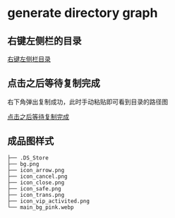 # generate directory graph

## 右键左侧栏的目录
[右键左侧栏目录](https://tva1.sinaimg.cn/large/e6c9d24ely1h3ie42tbgmj20g80kw755.jpg)


## 点击之后等待复制完成

右下角弹出复制成功，此时手动粘贴即可看到目录的路径图

[点击之后等待复制完成](https://tva1.sinaimg.cn/large/e6c9d24ely1h3ie5fr9ssj210g07at9d.jpg)

## 成品图样式

```
├── .DS_Store
├── bg.png
├── icon_arrow.png
├── icon_cancel.png
├── icon_close.png
├── icon_safe.png
├── icon_trans.png
├── icon_vip_activited.png
└── main_bg_pink.webp
```

